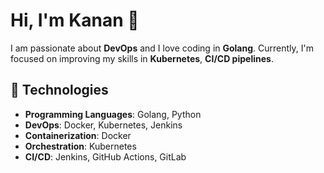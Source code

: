 # Hi, I'm Kanan 👋

I am passionate about **DevOps** and I love coding in **Golang**. Currently, I'm focused on improving my skills in **Kubernetes**, **CI/CD pipelines**.

## 🚀 Technologies

- **Programming Languages**: Golang, Python
- **DevOps**: Docker, Kubernetes, Jenkins
- **Containerization**: Docker
- **Orchestration**: Kubernetes
- **CI/CD**: Jenkins, GitHub Actions, GitLab